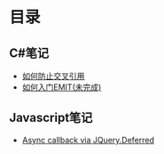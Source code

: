 # 目录

## C#笔记

* [如何防止交叉引用](CSharp/HowToPreventCrossReference.html)
* [如何入门EMIT(未完成)](CSharp/HotToStudyEMIT.html)

## Javascript笔记

* [Async callback via JQuery.Deferred](Javascript/JQueryPromise.html)